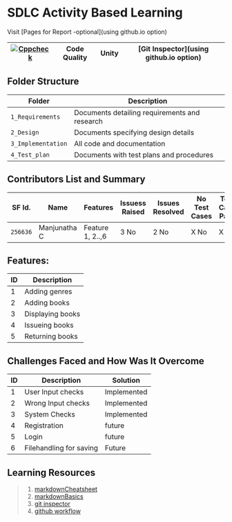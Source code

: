 # SDLC Activity Based Learning

Visit [Pages for Report -optional](using github.io option)

[![Cppcheck](https://github.com/manjunath-97/mini-project-ltts/actions/workflows/c-cpp.yml/badge.svg)](https://github.com/manjunath-97/mini-project-ltts/actions/workflows/c-cpp.yml) | Code Quality | Unity | [Git Inspector](using github.io option)
------|----------|-------|--------------


## Folder Structure
Folder             | Description
-------------------| -----------------------------------------
`1_Requirements`   | Documents detailing requirements and research
`2_Design`         | Documents specifying design details
`3_Implementation` | All code and documentation
`4_Test_plan`      | Documents with test plans and procedures

## Contributors List and Summary

SF Id. |  Name   |    Features    | Issuess Raised |Issues Resolved|No Test Cases|Test Case Pass
-------|---------------------|----------------|----------------|---------------|-------------|--------------
`256636` | Manjunatha C  | Feature 1, 2..,6   | 3 No     | 2 No   |X No   |X No        

## Features:
ID | Description 
---|----------------------
 1 | Adding genres  
 2 | Adding books  
 3 | Displaying books 
 4 | Issueing books 
 5 | Returning books 
## Challenges Faced and How Was It Overcome

ID | Description | Solution
---|----------------------|---------------------------------------
 1 |  User Input checks  | Implemented
 2 |  Wrong Input checks | Implemented
 3 | System Checks | Implemented
 4 | Registration | future
 5 | Login | future
 6 | Filehandling for saving | Future
 
## Learning Resources
>1. [markdownCheatsheet](https://github.com/adam-p/markdown-here/wiki/Markdown-Cheatsheet)
>2. [markdownBasics](https://guides.github.com/features/mastering-markdown/)
>3. [git inspector](https://github.com/ejwa/gitinspector.git)
>4. [github workflow](https://docs.github.com/en/actions/learn-github-action)

